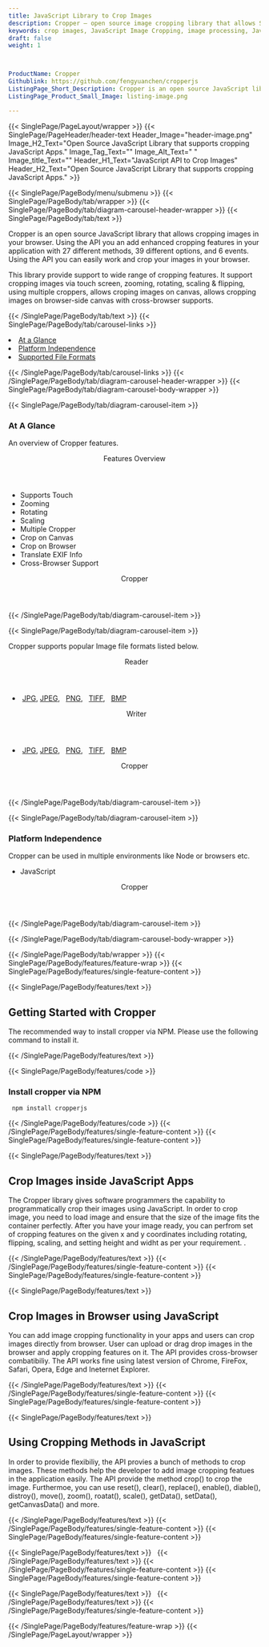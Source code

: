 ```yaml
---
title: JavaScript Library to Crop Images
description: Cropper – open source image cropping library that allows Software programmers to crop images via JavaScript Library
keywords: crop images, JavaScript Image Cropping, image processing, JavaScript images, image processing library, JavaScript PNG API, JavaScript JPG, JavaScript image API, JavaScript Image creation, Modify images, crop images using js, crop images using JavaScript
draft: false
weight: 1



ProductName: Cropper
Githublink: https://github.com/fengyuanchen/cropperjs
ListingPage_Short_Description: Cropper is an open source JavaScript library that allows cropping images in your browser.
ListingPage_Product_Small_Image: listing-image.png 

---
```


{{< SinglePage/PageLayout/wrapper >}}
{{< SinglePage/PageHeader/header-text
Header_Image="header-image.png"
Image_H2_Text="Open Source JavaScript Library that supports cropping JavaScript Apps."
Image_Tag_Text=""
Image_Alt_Text=" "
Image_title_Text=""
Header_H1_Text="JavaScript API to Crop Images"
Header_H2_Text="Open Source JavaScript Library that supports cropping JavaScript Apps." >}}

{{< SinglePage/PageBody/menu/submenu >}}
{{< SinglePage/PageBody/tab/wrapper >}}
{{< SinglePage/PageBody/tab/diagram-carousel-header-wrapper >}}
{{< SinglePage/PageBody/tab/text >}}



<p>Cropper is an open source JavaScript library that allows cropping images in your browser. Using the API you an add enhanced cropping features in your application with 27 different methods, 39 different options, and 6 events. Using the API you can easily work and crop your images in your browser.  </p>
<p>This library provide support to wide range of cropping features. It support cropping images via touch screen, zooming, rotating, scaling & flipping, using multiple croppers, allows croping images on canvas, allows cropping images on browser-side canvas with cross-browser supports.</p>

{{< /SinglePage/PageBody/tab/text >}}
{{< SinglePage/PageBody/tab/carousel-links >}}

<li data-target="#diagramcarousel" data-slide-to="0"><a href="#">At a Glance</a></li>
<li data-target="#diagramcarousel" data-slide-to="2"><a href="#">Platform Independence</a></li>
<li data-target="#diagramcarousel" data-slide-to="1"><a class="activetab" href="#">Supported File Formats</a></li>


{{< /SinglePage/PageBody/tab/carousel-links >}}
{{< /SinglePage/PageBody/tab/diagram-carousel-header-wrapper >}}
{{< SinglePage/PageBody/tab/diagram-carousel-body-wrapper >}}

{{< SinglePage/PageBody/tab/diagram-carousel-item >}}
<h3>At A Glance</h3>
<p>An overview of Cropper features.</p>
<div class="diagram1 d1-poi">
<div class="d1-row">
<div class="d1-col d1-right"><header>Features Overview</header>
<ul>
<li>Supports Touch</li>
<li>Zooming</li>
<li>Rotating</li>
<li>Scaling</li>
<li>Multiple Cropper</li>
<li>Crop on Canvas</li>
<li>Crop on Browser</li>
<li>Translate EXIF Info</li>
<li>Cross-Browser Support</li>
</ul>
</div>
</div>
<div class="d1-logo" style="border: none;"><header>Cropper</header><footer><small></small></footer></div>
<!--/logo--></div>
<!--/diagram1-->
{{< /SinglePage/PageBody/tab/diagram-carousel-item >}}

{{< SinglePage/PageBody/tab/diagram-carousel-item >}}
<p>Cropper supports popular Image file formats listed below.</p>
<div class="diagram1 d2  d1-poi">
<div class="d1-row">
<div class="d1-col d1-left"><header><i class="fa fa-arrows-v "> </i> Reader</header>
<ul>
<li> <a href="https://wiki.fileformat.com/image/jpg/">JPG</a>, <a href="https://wiki.fileformat.com/image/jpeg/">JPEG</a>,   <a href="https://wiki.fileformat.com/image/png/">PNG</a>,   <a href="https://wiki.fileformat.com/image/tiff/">TIFF</a>,   <a href="https://wiki.fileformat.com/image/bmp/">BMP</a> </li>
</ul>
</div>
<!--/left-->
<div class="d1-col d1-right"><header><i class="fa  fa-long-arrow-down"> </i> Writer</header>
<ul>
<li> <a href="https://wiki.fileformat.com/image/jpg/">JPG</a>, <a href="https://wiki.fileformat.com/image/jpeg/">JPEG</a>,   <a href="https://wiki.fileformat.com/image/png/">PNG</a>,   <a href="https://wiki.fileformat.com/image/tiff/">TIFF</a>,   <a href="https://wiki.fileformat.com/image/bmp/">BMP</a> </li>
</ul>
</div>
<!--/right--></div>
<!--/row-->
<div class="d1-logo" style="border: none;"><header>Cropper</header><footer><small></small></footer></div>
<!--/logo--></div>
<!--/diagram2-->
{{< /SinglePage/PageBody/tab/diagram-carousel-item >}}

{{< SinglePage/PageBody/tab/diagram-carousel-item >}}
<h3>Platform Independence</h3>
<p>Cropper can be used in multiple environments like Node or browsers etc.</p>
<div class="diagram1 d1-poi">
<div class="d1-row">
<div class="d1-col d1-right">
<ul>
<li>JavaScript </li>
</ul>
</div>
<!--/right--></div>
<!--/row-->
<div class="d1-logo" style="border: none;"><header>Cropper</header><footer><small></small></footer></div>
<!--/logo--></div>
<!--/diagram2 -->
{{< /SinglePage/PageBody/tab/diagram-carousel-item >}}

{{< /SinglePage/PageBody/tab/diagram-carousel-body-wrapper >}}

{{< /SinglePage/PageBody/tab/wrapper >}}
{{< SinglePage/PageBody/features/feature-wrap >}}
{{< SinglePage/PageBody/features/single-feature-content >}}

{{< SinglePage/PageBody/features/text >}}
<h2 class="h2title">Getting Started with Cropper</h2>
<p>The recommended way to install cropper via NPM. Please use the following command to install it.</p>
{{< /SinglePage/PageBody/features/text >}}

{{< SinglePage/PageBody/features/code >}}
<h3><strong>Install cropper via NPM</strong></h3>
<pre><code class="html"> npm install cropperjs </code></pre>


{{< /SinglePage/PageBody/features/code >}}
{{< /SinglePage/PageBody/features/single-feature-content >}}
{{< SinglePage/PageBody/features/single-feature-content >}}

{{< SinglePage/PageBody/features/text >}}
<h2 class="h2title">Crop Images inside JavaScript Apps</h2>
<p>The Cropper library gives software programmers the capability to programmatically crop their images using JavaScript. In order to crop image, you need to load image and ensure that the size of the image fits the container perfectly. After you have your image ready, you can perfrom set of cropping features on the given x and y coordinates including rotating, flipping, scaling, and setting height and widht as per your requirement. .</p>

{{< /SinglePage/PageBody/features/text >}}
{{< /SinglePage/PageBody/features/single-feature-content >}}
{{< SinglePage/PageBody/features/single-feature-content >}}

{{< SinglePage/PageBody/features/text >}}
<h2 class="h2title">Crop Images in Browser using JavaScript</h2>
<p>You can add image cropping functionality in your apps and users can crop images directly from browser. User can upload or drag drop images in the browser and apply cropping features on it. The API provides cross-browser combatibiliy. The API works fine using latest version of Chrome, FireFox, Safari, Opera, Edge and Ineternet Explorer.</p>

{{< /SinglePage/PageBody/features/text >}}
{{< /SinglePage/PageBody/features/single-feature-content >}}
{{< SinglePage/PageBody/features/single-feature-content >}}

{{< SinglePage/PageBody/features/text >}}
<h2 class="h2title">Using Cropping Methods in JavaScript</h2>
<p>In order to provide flexibiliy, the API provies a bunch of methods to crop images. These methods help the developer to add image cropping featues in the application easily. The API provide the method crop() to crop the image. Furthermoe, you can use reset(), clear(), replace(), enable(), diable(), distroy(), move(), zoom(), roatat(), scale(), getData(), setData(), getCanvasData() and more.</p>

{{< /SinglePage/PageBody/features/text >}}
{{< /SinglePage/PageBody/features/single-feature-content >}}
{{< SinglePage/PageBody/features/single-feature-content >}}

{{< SinglePage/PageBody/features/text >}}
 
{{< /SinglePage/PageBody/features/text >}}
{{< /SinglePage/PageBody/features/single-feature-content >}}
{{< SinglePage/PageBody/features/single-feature-content >}}

{{< SinglePage/PageBody/features/text >}}
 
{{< /SinglePage/PageBody/features/text >}}
{{< /SinglePage/PageBody/features/single-feature-content >}}

{{< /SinglePage/PageBody/features/feature-wrap >}}
{{< /SinglePage/PageLayout/wrapper >}}